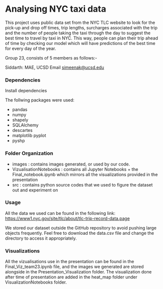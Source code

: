 # Analysing NYC taxi data
This project uses public data set from the NYC TLC website to look for the pick-up and drop off times, trip lengths, surcharges associated with the trip and the number of people taking the taxi through the day to suggest the best time to travel by taxi in NYC. This way, people can plan their trip ahead of time by checking our model which will have predictions of the best time for every day of the year.


Group 23, consists of 5 members as follows:-

Siddarth: MAE, UCSD 
Email simeenak@ucsd.edu


### Dependencies ###
Install dependencies

The follwing packages were used:
* pandas
* numpy
* shapely
* SQLAlchemy
* descartes
* matplotlib pyplot
* pyshp



### Folder Organization ###
 - images : contains images generated, or used by our code.
 - VizualisationNotebooks : contains all Jupyter Notebooks + the Final_notebook.ipynb which mirrors all the visualizations provided in the presentation
 - src : contains python source codes that we used to figure the dataset out and experiment on

### Usage ###
All the data we used can be found in the following link: https://www1.nyc.gov/site/tlc/about/tlc-trip-record-data.page

We stored our dataset outside the GitHub repository to avoid pushing large objects frequently.
Feel free to download the data.csv file and change the directory to access it appropriately.


### Visualizations ###
All the vizualisations use in the presentation can be found in the Final_Viz_team23.ipynb file, and the images we generated are stored alongside in the Presentation_Visualization folder. The visualization done after time of presentation are added in the heat_map folder under VisualizationNotebooks folder.
